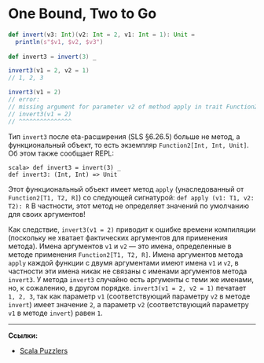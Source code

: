 # One Bound, Two to Go

```scala
def invert(v3: Int)(v2: Int = 2, v1: Int = 1): Unit =
  println(s"$v1, $v2, $v3")
  
def invert3 = invert(3) _

invert3(v1 = 2, v2 = 1)
// 1, 2, 3
```

```scala
invert3(v1 = 2)
// error:
// missing argument for parameter v2 of method apply in trait Function2: (v1: Int, v2: Int): Unit
// invert3(v1 = 2)
// ^^^^^^^^^^^^^^^
```

Тип `invert3` после eta-расширения (SLS §6.26.5) больше не метод, 
а функциональный объект, то есть экземпляр `Function2[Int, Int, Unit]`. 
Об этом также сообщает REPL: 

```text
scala> def invert3 = invert(3) _
def invert3: (Int, Int) => Unit
```

Этот функциональный объект имеет метод `apply` (унаследованный от `Function2[T1, T2, R]`) 
со следующей сигнатурой: `def apply (v1: T1, v2: T2): R` 
В частности, этот метод не определяет значений по умолчанию для своих аргументов! 

Как следствие, `invert3(v1 = 2)` приводит к ошибке времени компиляции 
(поскольку не хватает фактических аргументов для применения метода). 
Имена аргументов `v1` и `v2` — это имена, определенные в методе применения `Function2[T1, T2, R]`. 
Имена аргументов метода `apply` каждой функции с двумя аргументами имеют имена `v1` и `v2`, 
в частности эти имена никак не связаны с именами аргументов метода `invert3`. 
У метода `invert3` случайно есть аргументы с теми же именами, но, к сожалению, в другом порядке. 
`invert3(v1 = 2, v2 = 1)` печатает` 1, 2, 3`, 
так как параметр `v1` (соответствующий параметру `v2` в методе `invert`) имеет значение `2`, 
а параметр `v2` (соответствующий параметру `v1` в методе `invert`) равен `1`.


---

**Ссылки:**

- [Scala Puzzlers](https://scalapuzzlers.com/index.html#pzzlr-020)
